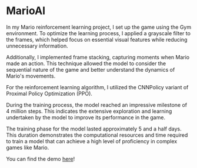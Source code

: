 # MarioAI

In my Mario reinforcement learning project, I set up the game using the Gym environment. To optimize the learning process, I applied a grayscale filter to the frames, which helped focus on essential visual features while reducing unnecessary information.

Additionally, I implemented frame stacking, capturing moments when Mario made an action. This technique allowed the model to consider the sequential nature of the game and better understand the dynamics of Mario's movements.

For the reinforcement learning algorithm, I utilized the CNNPolicy variant of Proximal Policy Optimization (PPO).

During the training process, the model reached an impressive milestone of 4 million steps. This indicates the extensive exploration and learning undertaken by the model to improve its performance in the game.

The training phase for the model lasted approximately 5 and a half days. This duration demonstrates the computational resources and time required to train a model that can achieve a high level of proficiency in complex games like Mario.

You can find the demo [here](https://www.youtube.com/watch?v=3BZjnwBsrIM)!
